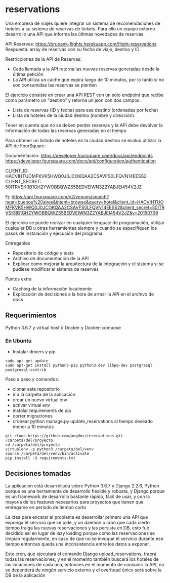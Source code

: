# reservations

Una empresa de viajes quiere integrar un sistema de recomendaciones de hoteles a su sistema de reservas de tickets. Para ello un equipo externo desarrollo una API que informa las últimas novedades de reservas.

API Reservas: https://brubank-flights.herokuapp.com/flight-reservations
Respuesta: array de reservas con su fecha de viaje, destino y ID

Restricciones de la API de Reservas:

* Cada llamada a la API retorna las nuevas reservas generadas desde la última petición
* La API utiliza un cache que expira luego de 10 minutos, por lo tanto si no son consumidas las reservas se pierden


El ejercicio consiste en crear una API REST con un solo endpoint que recibe como parámetro un "destino" y retorna un json con dos campos: 

* Lista de reservas (ID y fecha) para ese destino (ordenadas por fecha)
* Lista de hoteles de la ciudad destino (nombre y dirección).

Tener en cuenta que no se deben perder reservas y la API debe devolver la información de todas las reservas generadas en el tiempo

Para obtener un listado de hoteles en la ciudad destino se evaluó utilizar la API de FourSquare:

Documentación: 
https://developer.foursquare.com/docs/api/endpoints
https://developer.foursquare.com/docs/api/configuration/authentication

CLIENT_ID: HACVIHTUOMFKVK5HWQ0J0JCOKQAA2CSAVFS0LFQVN14EESS2 
CLIENT_SECRET: 50ITRVSKRB1GH2YWOBBQWZS5BEDVEIWN3Z2YABJEI454V2JZ

Ej: https://api.foursquare.com/v2/venues/search?near=buenos%20aires&intent=browse&query=hotel&client_id=HACVIHTUOMFKVK5HWQ0J0JCOKQAA2CSAVFS0LFQVN14EESS2&client_secret=50ITRVSKRB1GH2YWOBBQWZS5BEDVEIWN3Z2YABJEI454V2JZ&v=20190709


El ejercicio se puede realizar en cualquier lenguaje de programación, utilizar cualquier DB u otras herramientas siempre y cuando se especifiquen los pasos de instalación y ejecución del programa.

Entregables

- Repositorio de código y tests
- Archivo de documentación de la API
- Explicar como mejorar la arquitectura de la integración y el sistema si se pudiese modificar el sistema de reservas

Puntos extra

- Caching de la información localmente
- Explicación de decisiones a la hora de armar la API en el archivo de docs

## Requerimientos

Python 3.6.7 y virtual host
 ó
Docker y Docker-compose

### En Ubuntu
 
 - Instalar drivers y pip
```
sudo apt-get update
sudo apt-get install python3-pip python3-dev libpq-dev postgresql postgresql-contrib
```
Paso a paso y comandos:
 - clonar este repositorio
 - ir a la carpeta de la aplicación
 - crear un nuevo virtual env
 - activar virtual env
 - instalar requirements de pip
 - correr migraciones
 - cronear python manage.py update_reservations al tiempo deseado menor a 10 minutos
```
git clone https://github.com/angdmz/reservations.git /carpeta/del/proyecto
cd /carpeta/del/proyecto
virtualenv -p python3 /carpeta/del/venv
source /carpeta/del/venv/bin/activate
pip install -U requirements.txt
```

## Decisiones tomadas

La aplicación está desarrollada sobre Python 3.6.7 y Django 2.2.6, Python porque es una herramienta de desarrollo flexible y robusta, y Django porque es un framework de desarrollo bastante rápido, fácil de usar, y con la mayoría de los features necesarios para proyectos que tienen que entregarse en período de tiempo corto

La idea para encarar el problema es desarrollar primero una API que exponga el servicio que se pide,
 y un daemon o cron que cada cierto tiempo traiga las nuevas reservaciones y las persista en DB, esto fue decidido así 
 en lugar de lazy loading porque como las reservaciones se limpian regularmente, en caso de que no se invoque el servicio durante ese tiempo entonces queda una inconsistencia entre los datos a exponer.

Este cron, que ejecutará el comando Django upload_reservations, traerá todas las reservaciones, y en el momento también buscará los hoteles de las locaciones de cada una, entonces en el momento de consumir la API, no se dependerá de ningún servicio externo y el overhead único será sobre la DB de la aplicación

